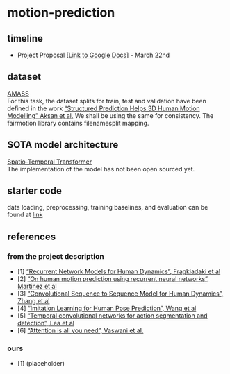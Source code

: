 # motion-prediction

## timeline
* Project Proposal [[Link to Google Docs]](https://docs.google.com/document/d/1cW0UpqTmwH1cN_Ip4Q0QCRuxjOdgvASP_R9skrrzNcw/edit?usp=sharing) - March 22nd

## dataset
[AMASS](https://amass.is.tue.mpg.de/) \
For this task, the dataset splits for train, test and validation
have been defined in the work [“Structured Prediction Helps 3D
Human Motion Modelling” Aksan et al.](https://arxiv.org/abs/1910.09070) We shall be using the
same for consistency. The fairmotion library contains filenamesplit
mapping.

## SOTA model architecture
[Spatio-Temporal Transformer](https://arxiv.org/abs/2004.08692) \
The implementation of the model has not been open sourced
yet.

## starter code
data loading, preprocessing, training baselines, and
evaluation can be found at [link](https://github.com/facebookresearch/fairmotion)


## references
### from the project description
* [1] [“Recurrent Network Models for Human Dynamics”, Fragkiadaki et al](https://arxiv.org/abs/1508.00271)
* [2] [“On human motion prediction using recurrent neural networks”, Martinez et al](https://arxiv.org/abs/1705.02445)
* [3] [“Convolutional Sequence to Sequence Model for Human Dynamics”, Zhang et al](https://arxiv.org/abs/1805.00655)
* [4] [“Imitation Learning for Human Pose Prediction”, Wang et al](https://arxiv.org/abs/1909.03449)
* [5] [“Temporal convolutional networks for action segmentation and detection”, Lea et al](https://arxiv.org/abs/1611.05267)
* [6] [“Attention is all you need”, Vaswani et al.](https://arxiv.org/abs/1706.03762)

### ours 
* [1] (placeholder)